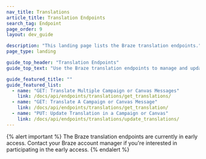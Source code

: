 ```yaml
---
nav_title: Translations
article_title: Translation Endpoints
search_tag: Endpoint
page_order: 9
layout: dev_guide

description: "This landing page lists the Braze translation endpoints."
page_type: landing

guide_top_header: "Translation Endpoints"
guide_top_text: "Use the Braze translation endpoints to manage and update translations in your campaigns and Canvases."

guide_featured_title: ""
guide_featured_list:
  - name: "GET: Translate Multiple Campaign or Canvas Messages"
    link: /docs/api/endpoints/translations/get_translations/
  - name: "GET: Translate A Campaign or Canvas Message"
    link: /docs/api/endpoints/translations/get_translation/
  - name: "PUT: Update Translation in a Campaign or Canvas"
    link: /docs/api/endpoints/translations/update_translations/
---
```


{% alert important %}
The Braze translation endpoints are currently in early access. Contact your Braze account manager if you're interested in participating in the early access.
{% endalert %}